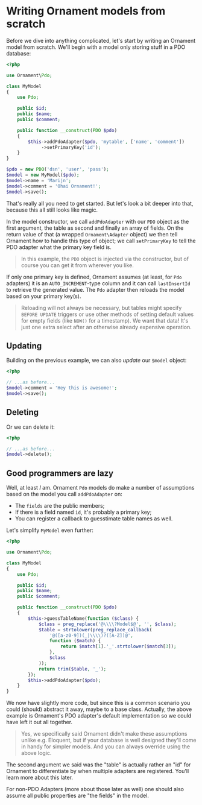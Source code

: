 # Writing Ornament models from scratch
Before we dive into anything complicated, let's start by writing an Ornament
model from scratch. We'll begin with a model only storing stuff in a PDO
database:

```php
<?php

use Ornament\Pdo;

class MyModel
{
    use Pdo;

    public $id;
    public $name;
    public $comment;

    public function __construct(PDO $pdo)
    {
        $this->addPdoAdapter($pdo, 'mytable', ['name', 'comment'])
             ->setPrimaryKey('id');
    }
}

$pdo = new PDO('dsn', 'user', 'pass');
$model = new MyModel($pdo);
$model->name = 'Marijn';
$model->comment = 'Ohai Ornament!';
$model->save();
```

That's really all you need to get started. But let's look a bit deeper into
that, because this all still looks like magic.

In the model constructor, we call `addPdoAdapter` with our `PDO` object as the
first argument, the table as second and finally an array of fields. On the
return value of that (a wrapped `Ornament\Adapter` object) we then tell
Ornament how to handle this type of object; we call `setPrimaryKey` to tell the
PDO adapter what the primary key field is.

> In this example, the `PDO` object is injected via the constructor, but of
> course you can get it from wherever you like.

If only one primary key is defined, Ornament assumes (at least, for `Pdo`
adapters) it is an `AUTO_INCREMENT`-type column and it can call `lastInsertId`
to retrieve the generated value. The `Pdo` adapter then reloads the model
based on your primary key(s).

> Reloading will not always be necessary, but tables might specify `BEFORE
> UPDATE` triggers or use other methods of setting default values for empty
> fields (like `NOW()` for a timestamp). We want that data! It's just one
> extra select after an otherwise already expensive operation.

## Updating
Building on the previous example, we can also _update_ our `$model` object:

```php
<?php

// ...as before...
$model->comment = 'Hey this is awesome!';
$model->save();
```

## Deleting
Or we can delete it:

```php
<?php

// ...as before...
$model->delete();
```

## Good programmers are lazy
Well, at least _I_ am. Ornament `Pdo` models do make a number of assumptions
based on the model you call `addPdoAdapter` on:

- The `fields` are the public members;
- If there is a field named `id`, it's probably a primary key;
- You can register a callback to guesstimate table names as well.

Let's simplify `MyModel` even further:

```php
<?php

use Ornament\Pdo;

class MyModel
{
    use Pdo;

    public $id;
    public $name;
    public $comment;

    public function __construct(PDO $pdo)
    {
        $this->guessTableName(function ($class) {
            $class = preg_replace('@\\\\?Model$@', '', $class);
            $table = strtolower(preg_replace_callback(
                '@([a-z0-9])(_|\\\\)?([A-Z])@',
                function ($match) {
                    return $match[1].'_'.strtolower($match[3]);
                },
                $class
            ));
            return trim($table, '_');
        });
        $this->addPdoAdapter($pdo);
    }
}
```

We now have slightly more code, but since this is a common scenario you could
(should) abstract it away, maybe to a base class. Actually, the above example is
Ornament's PDO adapter's default implementation so we could have left it out all
together.

> Yes, we specifically said Ornament didn't make these assumptions unlike e.g.
> Eloquent, but if your database is well designed they'll come in handy for
> simpler models. And you can always override using the above logic.

The second argument we said was the "table" is actually rather an "id" for
Ornament to differentiate by when multiple adapters are registered. You'll
learn more about this later.

For non-PDO Adapters (more about those later as well) one should also assume
all public properties are "the fields" in the model.

